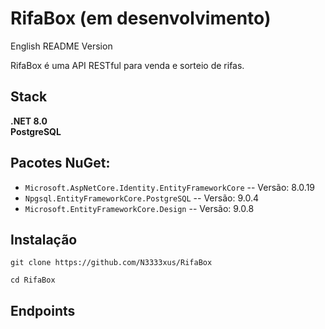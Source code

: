 # RifaBox (em desenvolvimento)

English README Version

RifaBox é uma API RESTful para venda e sorteio de rifas.

## Stack
**.NET 8.0**<br>
**PostgreSQL** <br>

## Pacotes NuGet:
- `Microsoft.AspNetCore.Identity.EntityFrameworkCore` -- Versão: 8.0.19
- `Npgsql.EntityFrameworkCore.PostgreSQL` -- Versão: 9.0.4
- `Microsoft.EntityFrameworkCore.Design` -- Versão: 9.0.8


## Instalação

`git clone https://github.com/N3333xus/RifaBox`

`cd RifaBox`

## Endpoints

